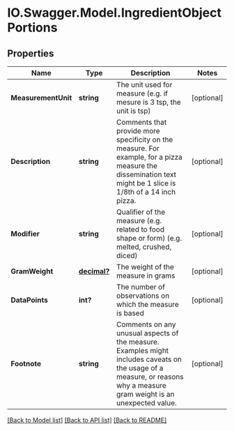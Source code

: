 # IO.Swagger.Model.IngredientObjectPortions
## Properties

Name | Type | Description | Notes
------------ | ------------- | ------------- | -------------
**MeasurementUnit** | **string** | The unit used for measure (e.g. if mesure is 3 tsp, the unit is tsp) | [optional] 
**Description** | **string** | Comments that provide more specificity on the measure. For example, for a pizza measure the dissemination text might be 1 slice is 1/8th of a 14 inch pizza. | [optional] 
**Modifier** | **string** | Qualifier of the measure (e.g. related to food shape or form) (e.g. melted, crushed, diced) | [optional] 
**GramWeight** | [**decimal?**](BigDecimal.md) | The weight of the measure in grams | [optional] 
**DataPoints** | **int?** | The number of observations on which the measure is based | [optional] 
**Footnote** | **string** | Comments on any unusual aspects of the measure. Examples might includes caveats on the usage of a measure, or reasons why a measure gram weight is an unexpected value. | [optional] 

[[Back to Model list]](../README.md#documentation-for-models) [[Back to API list]](../README.md#documentation-for-api-endpoints) [[Back to README]](../README.md)

